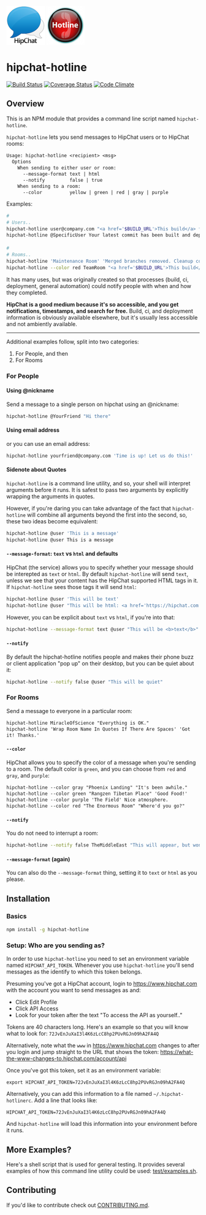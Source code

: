 <img alt="HipChat" style="width: 100px; height: 100px" src="https://raw.githubusercontent.com/jedcn/hipchat-hotline/master/docs/images/hipchat.png">
<img alt="Hotline" style="width: 100px; height: 100px" src="https://raw.githubusercontent.com/jedcn/hipchat-hotline/master/docs/images/hotline.png">

# hipchat-hotline

[![Build Status](https://travis-ci.org/jedcn/hipchat-hotline.svg?branch=master)](https://travis-ci.org/jedcn/hipchat-hotline)
[![Coverage Status](https://coveralls.io/repos/jedcn/hipchat-hotline/badge.svg?branch=master)](https://coveralls.io/r/jedcn/hipchat-hotline?branch=master)
[![Code Climate](https://codeclimate.com/github/jedcn/hipchat-hotline/badges/gpa.svg)](https://codeclimate.com/github/jedcn/hipchat-hotline)

## Overview

This is an NPM module that provides a command line script named
`hipchat-hotline`.

`hipchat-hotline` lets you send messages to HipChat users or to
HipChat rooms:

    Usage: hipchat-hotline <recipient> <msg>
      Options
        When sending to either user or room:
          --message-format text | html
          --notify         false | true
        When sending to a room:
          --color          yellow | green | red | gray | purple

Examples:

```sh
#
# Users..
hipchat-hotline user@company.com "<a href='$BUILD_URL'>This build</a> failed."
hipchat-hotline @SpecificUser Your latest commit has been built and deployed.

#
# Rooms..
hipchat-hotline 'Maintenance Room' 'Merged branches removed. Cleanup complete.'
hipchat-hotline --color red TeamRoom "<a href='$BUILD_URL'>This build</a> failed."
```

It has many uses, but was originally created so that processes (build,
ci, deployment, general automation) could notify people with when and
how they completed.

**HipChat is a good medium because it's so accessible, and you get
notifications, timestamps, and search for free.** Build, ci, and
deployment information is obviously available elsewhere, but it's
usually less accessible and not ambiently available.

---

Additional examples follow, split into two categories:

1. For People, and then
2. For Rooms

### For People

#### Using @nickname

Send a message to a single person on hipchat using an @nickname:

```sh
hipchat-hotline @YourFriend "Hi there"
```

#### Using email address

or you can use an email address:

```sh
hipchat-hotline yourfriend@company.com 'Time is up! Let us do this!'
```

#### Sidenote about Quotes

`hipchat-hotline` is a command line utility, and so, your shell will
interpret arguments before it runs. It is safest to pass two
arguments by explicitly wrapping the arguments in quotes.

However, if you're daring you can take advantage of the fact that
`hipchat-hotline` will combine all arguments beyond the first into the
second, so, these two ideas become equivalent:

```sh
hipchat-hotline @user 'This is a message'
hipchat-hotline @user This is a message
```

#### `--message-format`: `text` vs `html` and defaults

HipChat (the service) allows you to specify whether your message
should be interepted as `text` or `html`. By default `hipchat-hotline`
will send `text`, unless we see that your content has the HipChat
supported HTML tags in it. If `hipchat-hotline` sees those tags it
will send `html`:

```sh
hipchat-hotline @user 'This will be text'
hipchat-hotline @user "This will be html: <a href='https://hipchat.com'>hipchat</a>"
```

However, you can be explicit about `text` vs `html`, if you're into
that:

```sh
hipchat-hotline --message-format text @user "This will be <b>text</b>"
```

#### `--notify`

By default the hipchat-hotline notifies people and makes their phone
buzz or client application "pop up" on their desktop, but you can be
quiet about it:

```sh
hipchat-hotline --notify false @user "This will be quiet"
```

### For Rooms

Send a message to everyone in a particular room:

```
hipchat-hotline MiracleOfScience "Everything is OK."
hipchat-hotline 'Wrap Room Name In Quotes If There Are Spaces' 'Got it! Thanks.'
```

#### `--color`

HipChat allows you to specify the color of a message when you're
sending to a room. The default color is `green`, and you can choose
from `red` and `gray`, and `purple`:

```
hipchat-hotline --color gray "Phoenix Landing" "It's been awhile."
hipchat-hotline --color green "Rangzen Tibetan Place" 'Good Food!'
hipchat-hotline --color purple 'The Field' Nice atmosphere.
hipchat-hotline --color red "The Enormous Room" "Where'd you go?"
```

#### `--notify`

You do not need to interrupt a room:

```sh
hipchat-hotline --notify false TheMiddleEast "This will appear, but won't notify."
```

#### `--message-format` (again)

You can also do the `--message-format` thing, setting it to `text` or
`html` as you please.

## Installation

### Basics

```sh
npm install -g hipchat-hotline
```

### Setup: Who are you sending as?

In order to use `hipchat-hotline` you need to set an environment
variable named `HIPCHAT_API_TOKEN`. Whenever you use `hipchat-hotline`
you'll send messages as the identify to which this token belongs.

Presuming you've got a HipChat account, login to
https://www.hipchat.com with the account you want to send messages as
and:

* Click Edit Profile
* Click API Access
* Look for your token after the text "To access the API as yourself.."

Tokens are 40 characters long. Here's an example so that you will know
what to look for: `72JvEnJuXaI3l4K6zLcC8hp2PUvRGJn09hA2FA4Q`

Alternatively, note what the `www` in https://www.hipchat.com changes
to after you login and jump straight to the URL that shows the token:
https://what-the-www-changes-to.hipchat.com/account/api

Once you've got this token, set it as an environment variable:

    export HIPCHAT_API_TOKEN=72JvEnJuXaI3l4K6zLcC8hp2PUvRGJn09hA2FA4Q

Alternatively, you can add this information to a file named
`~/.hipchat-hotlinerc`. Add a line that looks like:

    HIPCHAT_API_TOKEN=72JvEnJuXaI3l4K6zLcC8hp2PUvRGJn09hA2FA4Q

And `hipchat-hotline` will load this information into your environment
before it runs.

## More Examples?

Here's a shell script that is used for general testing. It provides
several examples of how this command line utility could be used:
[test/examples.sh][examples].

[examples]: ./test/examples.sh

## Contributing

If you'd like to contribute check out
[CONTRIBUTING.md][CONTRIBUTING.md].

[CONTRIBUTING.md]: ./docs/CONTRIBUTING.md

